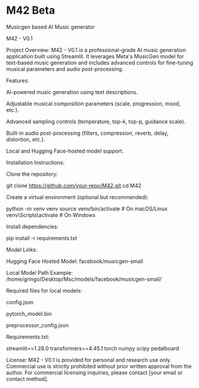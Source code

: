 # M42 Beta
Musicgen based AI Music generator

M42 - V0.1

Project Overview:
M42 - V0.1 is a professional-grade AI music generation application built using Streamlit. It leverages Meta's MusicGen model for text-based music generation and includes advanced controls for fine-tuning musical parameters and audio post-processing.

Features:

AI-powered music generation using text descriptions.

Adjustable musical composition parameters (scale, progression, mood, etc.).

Advanced sampling controls (temperature, top-k, top-p, guidance scale).

Built-in audio post-processing (filters, compression, reverb, delay, distortion, etc.).

Local and Hugging Face-hosted model support.

Installation Instructions:

Clone the repository:

git clone https://github.com/your-repo/M42.git
cd M42

Create a virtual environment (optional but recommended):

python -m venv venv
source venv/bin/activate  # On macOS/Linux
venv\Scripts\activate     # On Windows

Install dependencies:

pip install -r requirements.txt

Model Links:

Hugging Face Hosted Model: facebook/musicgen-small

Local Model Path Example: /home/gringo/Desktop/Msc/models/facebook/musicgen-small/

Required files for local models:

config.json

pytorch_model.bin

preprocessor_config.json

Requirements.txt:

streamlit==1.28.0
transformers==4.45.1
torch
numpy
scipy
pedalboard

License:
M42 - V0.1 is provided for personal and research use only. Commercial use is strictly prohibited without prior written approval from the author. For commercial licensing inquiries, please contact [your email or contact method].


